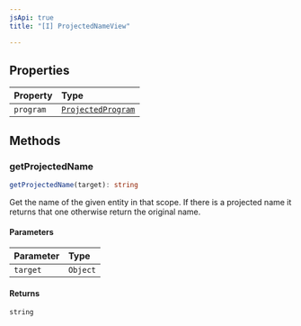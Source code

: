 ```yaml
---
jsApi: true
title: "[I] ProjectedNameView"

---
```

## Properties

| Property | Type |
| :------ | :------ |
| `program` | [`ProjectedProgram`](Interface.ProjectedProgram.md) |

## Methods

### getProjectedName

```ts
getProjectedName(target): string
```

Get the name of the given entity in that scope.
If there is a projected name it returns that one otherwise return the original name.

#### Parameters

| Parameter | Type |
| :------ | :------ |
| `target` | `Object` |

#### Returns

`string`
